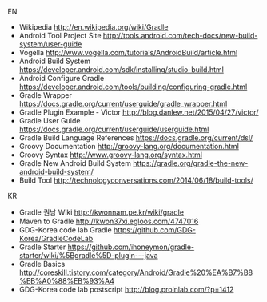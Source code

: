 EN
   * Wikipedia http://en.wikipedia.org/wiki/Gradle
   * Android Tool Project Site http://tools.android.com/tech-docs/new-build-system/user-guide
   * Vogella http://www.vogella.com/tutorials/AndroidBuild/article.html
   * Android Build System https://developer.android.com/sdk/installing/studio-build.html
   * Android Configure Gradle https://developer.android.com/tools/building/configuring-gradle.html
   * Gradle Wrapper https://docs.gradle.org/current/userguide/gradle_wrapper.html
   * Gradle Plugin Example - Victor http://blog.danlew.net/2015/04/27/victor/
   * Gradle User Guide https://docs.gradle.org/current/userguide/userguide.html
   * Gradle Build Language References https://docs.gradle.org/current/dsl/
   * Groovy Documentation http://groovy-lang.org/documentation.html
   * Groovy Syntax http://www.groovy-lang.org/syntax.html
   * Gradle New Android Build System https://gradle.org/gradle-the-new-android-build-system/
   * Build Tool http://technologyconversations.com/2014/06/18/build-tools/

KR
   * Gradle 권남 Wiki http://kwonnam.pe.kr/wiki/gradle
   * Maven to Gradle http://kwon37xi.egloos.com/4747016
   * GDG-Korea code lab Gradle https://github.com/GDG-Korea/GradleCodeLab
   * Gradle Starter https://github.com/ihoneymon/gradle-starter/wiki/%5Bgradle%5D-plugin---java
   * Gradle Basics http://coreskill.tistory.com/category/Android/Gradle%20%EA%B7%B8%EB%A0%88%EB%93%A4
   * GDG-Korea code lab postscript http://blog.proinlab.com/?p=1412
